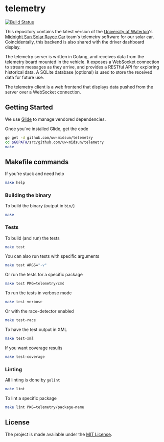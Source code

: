 # telemetry

[![Build Status](https://travis-ci.org/uw-midsun/telemetry.svg?branch=master)](https://travis-ci.org/uw-midsun/telemetry)

This repository contains the latest version of the [University of Waterloo](https://uwaterloo.ca/)'s [Midnight Sun Solar Rayce Car](http://www.uwmidsun.com/) team's telemetry software for our solar car. Coincidentally, this backend is also shared with the driver dashboard display.

The telemetry server is written in Golang, and receives data from the telemetry board mounted in the vehicle. It exposes a WebSocket connection to stream messages as they arrive, and provides a RESTful API for exploring historical data. A SQLite database (optional) is used to store the received data for future use.

The telemetry client is a web frontend that displays data pushed from the server over a WebSocket connection. 

## Getting Started
We use [Glide](https://github.com/Masterminds/glide) to manage vendored dependencies.

Once you've installed Glide, get the code

```bash
go get -d github.com/uw-midsun/telemetry
cd $GOPATH/src/github.com/uw-midsun/telemetry
make
```

## Makefile commands
If you're stuck and need help

```bash
make help
```

### Building the binary
To build the binary (output in ``bin/``)

```bash
make
```

### Tests
To build (and run) the tests

```bash
make test
```

You can also run tests with specific arguments

```bash
make test ARGS="-v"
```

Or run the tests for a specific package

```bash
make test PKG=telemetry/cmd
```

To run the tests in verbose mode

```bash
make test-verbose
```

Or with the race-detector enabled

```bash
make test-race
```

To have the test output in XML

```bash
make test-xml
```

If you want coverage results

```bash
make test-coverage
```

### Linting
All linting is done by `golint`

```bash
make lint
```

To lint a specific package

```bash
make lint PKG=telemetry/package-name
```

## License
The project is made available under the [MIT License](https://opensource.org/licenses/MIT).
